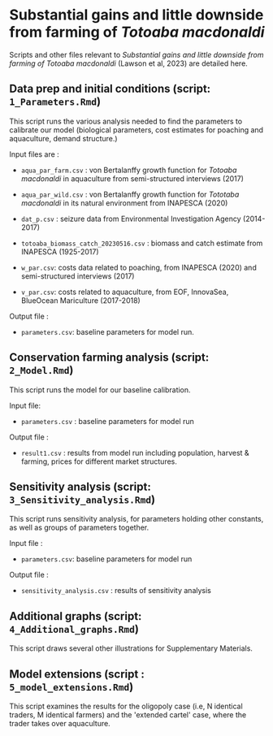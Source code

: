 # Substantial gains and little downside from farming of *Totoaba macdonaldi*


Scripts and other files relevant to *Substantial gains and little downside from farming of Totoaba macdonaldi* (Lawson et al, 2023) are detailed here. 


## Data prep and initial conditions (script: `1_Parameters.Rmd`)
This script runs the various analysis needed to find the parameters to calibrate our model (biological parameters, cost estimates for poaching and aquaculture, demand structure.)

Input files are :

* `aqua_par_farm.csv` : von Bertalanffy growth function for *Totoaba macdonaldi* in aquaculture from semi-structured interviews (2017)

* `aqua_par_wild.csv` : von Bertalanffy growth function for *Tototaba macdonaldi* in its natural environment from INAPESCA (2020)

* `dat_p.csv` : seizure data from Environmental Investigation Agency (2014-2017)

* `totoaba_biomass_catch_20230516.csv` : biomass and catch estimate from INAPESCA (1925-2017)

* `w_par.csv`: costs data related to poaching, from INAPESCA (2020) and semi-structured interviews (2017)

* `v_par.csv`: costs related to aquaculture, from EOF, InnovaSea, BlueOcean Mariculture (2017-2018)

Output file : 

* `parameters.csv`: baseline parameters for model run. 

## Conservation farming analysis (script: `2_Model.Rmd`)
This script runs the model for our baseline calibration. 

Input file: 

* `parameters.csv` : baseline parameters for model run

Output file : 

* `result1.csv` : results from model run including population, harvest & farming, prices for different market structures. 


## Sensitivity analysis (script: `3_Sensitivity_analysis.Rmd`)
This script runs sensitivity analysis, for parameters holding other constants, as well as groups of parameters together. 

Input file : 

* `parameters.csv`: baseline parameters for model run

Output file : 

* `sensitivity_analysis.csv` : results of sensitivity analysis

## Additional graphs (script: `4_Additional_graphs.Rmd`)
This script draws several other illustrations for Supplementary Materials. 

## Model extensions (script : `5_model_extensions.Rmd`)
This script examines the results for the oligopoly case (i.e, N identical traders, M identical farmers) and the 'extended cartel' case, where the trader takes over aquaculture. 

